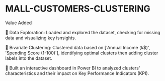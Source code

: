 # MALL-CUSTOMERS-CLUSTERING
Value Added

 Data Exploration: Loaded and explored the dataset, checking for missing data and visualizing key 
isnsights.

 Bivariate Clustering: Clustered data based on ['Annual Income (k$)', 'Spending Score (1-100)'], 
identifying optimal clusters then adding cluster labels into the dataset.

 Built an interactive dashboard in Power BI to analyzed clusters' characteristics and their impact on 
Key Performance Indicators (KPI).

